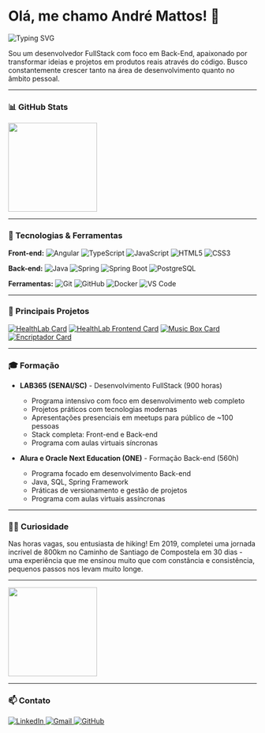 # Olá, me chamo André Mattos! 👋 

<div align="left-align">
  <img src="https://readme-typing-svg.herokuapp.com?font=Fira+Code&pause=1000&color=00FF00&left=true&vCenter=true&width=435&lines=Desenvolvedor+FullStack;Java+%7C+Spring+%7C+JavaScript+%7C+Angular;Sempre+aprendendo+algo+novo" alt="Typing SVG" />
</div>

Sou um desenvolvedor FullStack com foco em Back-End, apaixonado por transformar ideias e projetos em produtos reais através do código. Busco constantemente crescer tanto na área de desenvolvimento quanto no âmbito pessoal.

---

### 📊 GitHub Stats

<div align="left-align">
  <img height="180em" src="https://github-readme-stats.vercel.app/api/top-langs/?username=andrejsmattos&layout=compact&langs_count=7&theme=dracula"/>
</div>

---

### 🚀 Tecnologias & Ferramentas

**Front-end:** ![Angular](https://img.shields.io/badge/-Angular-DD0031?style=for-the-badge&logo=angular&logoColor=white) ![TypeScript](https://img.shields.io/badge/-TypeScript-3178C6?style=for-the-badge&logo=typescript&logoColor=white) ![JavaScript](https://img.shields.io/badge/-JavaScript-F7DF1E?style=for-the-badge&logo=javascript&logoColor=black)
![HTML5](https://img.shields.io/badge/-HTML5-E34F26?style=for-the-badge&logo=html5&logoColor=white) ![CSS3](https://img.shields.io/badge/-CSS3-1572B6?style=for-the-badge&logo=css3&logoColor=white)

**Back-end:** ![Java](https://img.shields.io/badge/-Java-007396?style=for-the-badge&logo=java&logoColor=white) ![Spring](https://img.shields.io/badge/-Spring-6DB33F?style=for-the-badge&logo=spring&logoColor=white) ![Spring Boot](https://img.shields.io/badge/-Spring%20Boot-6DB33F?style=for-the-badge&logo=spring-boot&logoColor=white) ![PostgreSQL](https://img.shields.io/badge/-PostgreSQL-336791?style=for-the-badge&logo=postgresql&logoColor=white)

**Ferramentas:** ![Git](https://img.shields.io/badge/-Git-F05032?style=for-the-badge&logo=git&logoColor=white) ![GitHub](https://img.shields.io/badge/-GitHub-181717?style=for-the-badge&logo=github&logoColor=white) ![Docker](https://img.shields.io/badge/-Docker-2496ED?style=for-the-badge&logo=docker&logoColor=white) ![VS Code](https://img.shields.io/badge/-VS%20Code-007ACC?style=for-the-badge&logo=visual-studio-code&logoColor=white)

---

### 🌟 Principais Projetos

<div align="left-align">

[![HealthLab Card](https://github-readme-stats.vercel.app/api/pin/?username=FullStack-Health&repo=M3P-BackEnd-Squad4&theme=dracula)](https://github.com/FullStack-Health/M3P-BackEnd-Squad4)
[![HealthLab Frontend Card](https://github-readme-stats.vercel.app/api/pin/?username=FullStack-Health&repo=M3P-FrontEnd-Squad4&theme=dracula)](https://github.com/FullStack-Health/M3P-FrontEnd-Squad4)
[![Music Box Card](https://github-readme-stats.vercel.app/api/pin/?username=andrejsmattos&repo=music-box&theme=dracula)](https://github.com/andrejsmattos/music-box)
[![Encriptador Card](https://github-readme-stats.vercel.app/api/pin/?username=andrejsmattos&repo=encriptador-texto&theme=dracula)](https://github.com/andrejsmattos/encriptador-texto)

</div>

---

### 🎓 Formação

- **LAB365 (SENAI/SC)** - Desenvolvimento FullStack (900 horas)
  - Programa intensivo com foco em desenvolvimento web completo
  - Projetos práticos com tecnologias modernas
  - Apresentações presenciais em meetups para público de ~100 pessoas
  - Stack completa: Front-end e Back-end
  - Programa com aulas virtuais síncronas 

- **Alura e Oracle Next Education (ONE)** - Formação Back-end (560h)
  - Programa focado em desenvolvimento Back-end
  - Java, SQL, Spring Framework
  - Práticas de versionamento e gestão de projetos
  - Programa com aulas virtuais assíncronas 

---

### 🏃‍♂️ Curiosidade

Nas horas vagas, sou entusiasta de hiking! Em 2019, completei uma jornada incrível de 800km no Caminho de Santiago de Compostela em 30 dias - uma experiência que me ensinou muito que com constância e consistência, pequenos passos nos levam muito longe.

---

<div align="left-align">
  <img height="180em" src="https://github-readme-stats.vercel.app/api?username=andrejsmattos&show_icons=true&theme=dracula&include_all_commits=true&count_private=true"/>
</div>

---

### 📫 Contato

<div align="left-align">
  <a href="https://www.linkedin.com/in/andrejsmattos" target="_blank">
    <img src="https://img.shields.io/badge/-LinkedIn-0077B5?style=for-the-badge&logo=linkedin&logoColor=white" alt="LinkedIn"/>
  </a>
  <a href="mailto:andrejusmattos@gmail.com">
    <img src="https://img.shields.io/badge/-Gmail-D14836?style=for-the-badge&logo=gmail&logoColor=white" alt="Gmail"/>
  </a>
  <a href="https://github.com/andrejsmattos" target="_blank">
    <img src="https://img.shields.io/badge/-GitHub-181717?style=for-the-badge&logo=github&logoColor=white" alt="GitHub"/>
  </a>
</div>

